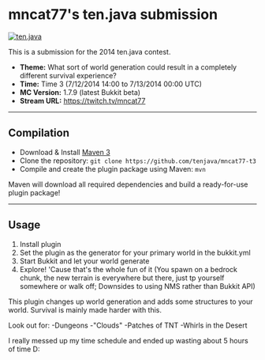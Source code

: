 ﻿mncat77's ten.java submission
==============================

[![ten.java](https://cdn.mediacru.sh/hu4CJqRD7AiB.svg)](https://tenjava.com/)

This is a submission for the 2014 ten.java contest.

- __Theme:__ What sort of world generation could result in a completely different survival experience?
- __Time:__ Time 3 (7/12/2014 14:00 to 7/13/2014 00:00 UTC)
- __MC Version:__ 1.7.9 (latest Bukkit beta)
- __Stream URL:__ https://twitch.tv/mncat77

<!-- put chosen theme above -->

---------------------------------------

Compilation
-----------

- Download & Install [Maven 3](http://maven.apache.org/download.html)
- Clone the repository: `git clone https://github.com/tenjava/mncat77-t3`
- Compile and create the plugin package using Maven: `mvn`

Maven will download all required dependencies and build a ready-for-use plugin package!

---------------------------------------

Usage
-----

1. Install plugin
2. Set the plugin as the generator for your primary world in the bukkit.yml
3. Start Bukkit and let your world generate
4. Explore! 'Cause that's the whole fun of it (You spawn on a bedrock chunk, the new terrain is everywhere but there, just tp yourself somewhere or walk off; Downsides to using NMS rather than Bukkit API)


This plugin changes up world generation and adds some structures to your world.
Survival is mainly made harder with this.

Look out for:
 -Dungeons
 -"Clouds"
 -Patches of TNT
 -Whirls in the Desert


I really messed up my time schedule and ended up wasting about 5 hours of time D:

<!-- Hi, mncat77! This is the default README for every ten.java submission. -->
<!-- We encourage you to edit this README with some information about your submission – keep in mind you'll be scored on documentation! -->
